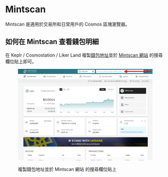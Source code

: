 # Mintscan

Mintscan 是適用於交易所和日常用戶的 Cosmos 區塊瀏覽器。

## 如何在 Mintscan 查看錢包明細

在 Keplr / Cosmostation / Liker Land 複製[錢包地址](../wallet-address.md)並於 [Mintscan 網站](https://www.mintscan.io/likecoin) 的搜尋欄位貼上即可。

<figure><img src="../../../.gitbook/assets/Mintscan.png" alt=""><figcaption><p>複製錢包地址並於 Mintscan 網站 的搜尋欄位貼上</p></figcaption></figure>
